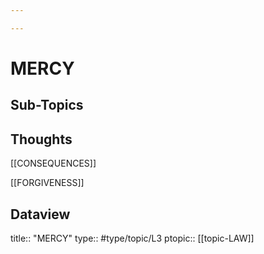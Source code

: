```yaml
---

---
```

# MERCY
## Sub-Topics


## Thoughts
[[CONSEQUENCES]]

[[FORGIVENESS]]

## Dataview

title:: "MERCY"
type:: #type/topic/L3
ptopic:: [[topic-LAW]]